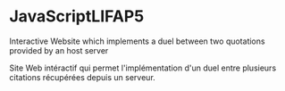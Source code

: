 # JavaScriptLIFAP5

Interactive Website which implements a duel between two quotations provided by an host server

Site Web intéractif qui permet l'implémentation d'un duel entre plusieurs citations récupérées depuis un serveur.
